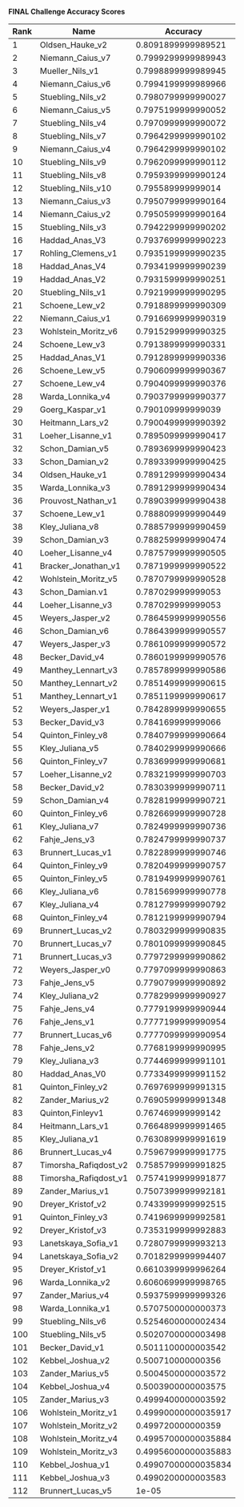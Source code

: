 **FINAL Challenge Accuracy Scores**



|Rank|Name|Accuracy|
|----|-----|---|
|1|Oldsen_Hauke_v2|0.8091899999989521|
|2|Niemann_Caius_v7|0.7999299999989943|
|3|Mueller_Nils_v1|0.7998899999989945|
|4|Niemann_Caius_v6|0.7994199999989966|
|5|Stuebling_Nils_v2|0.7980799999990027|
|6|Niemann_Caius_v5|0.7975199999990052|
|7|Stuebling_Nils_v4|0.7970999999990072|
|8|Stuebling_Nils_v7|0.7964299999990102|
|9|Niemann_Caius_v4|0.7964299999990102|
|10|Stuebling_Nils_v9|0.7962099999990112|
|11|Stuebling_Nils_v8|0.7959399999990124|
|12|Stuebling_Nils_v10|0.795589999999014|
|13|Niemann_Caius_v3|0.7950799999990164|
|14|Niemann_Caius_v2|0.7950599999990164|
|15|Stuebling_Nils_v3|0.7942299999990202|
|16|Haddad_Anas_V3|0.7937699999990223|
|17|Rohling_Clemens_v1|0.7935199999990235|
|18|Haddad_Anas_V4|0.7934199999990239|
|19|Haddad_Anas_V2|0.7931599999990251|
|20|Stuebling_Nils_v1|0.7921999999990295|
|21|Schoene_Lew_v2|0.7918899999990309|
|22|Niemann_Caius_v1|0.7916699999990319|
|23|Wohlstein_Moritz_v6|0.7915299999990325|
|24|Schoene_Lew_v3|0.7913899999990331|
|25|Haddad_Anas_V1|0.7912899999990336|
|26|Schoene_Lew_v5|0.7906099999990367|
|27|Schoene_Lew_v4|0.7904099999990376|
|28|Warda_Lonnika_v4|0.7903799999990377|
|29|Goerg_Kaspar_v1|0.790109999999039|
|30|Heitmann_Lars_v2|0.7900499999990392|
|31|Loeher_Lisanne_v1|0.7895099999990417|
|32|Schon_Damian_v5|0.7893699999990423|
|33|Schon_Damian_v2|0.7893399999990425|
|34|Oldsen_Hauke_v1|0.7891299999990434|
|35|Warda_Lonnika_v3|0.7891299999990434|
|36|Prouvost_Nathan_v1|0.7890399999990438|
|37|Schoene_Lew_v1|0.7888099999990449|
|38|Kley_Juliana_v8|0.7885799999990459|
|39|Schon_Damian_v3|0.7882599999990474|
|40|Loeher_Lisanne_v4|0.7875799999990505|
|41|Bracker_Jonathan_v1|0.7871999999990522|
|42|Wohlstein_Moritz_v5|0.7870799999990528|
|43|Schon_Damian.v1|0.787029999999053|
|44|Loeher_Lisanne_v3|0.787029999999053|
|45|Weyers_Jasper_v2|0.7864599999990556|
|46|Schon_Damian_v6|0.7864399999990557|
|47|Weyers_Jasper_v3|0.7861099999990572|
|48|Becker_David_v4|0.7860199999990576|
|49|Manthey_Lennart_v3|0.7857899999990586|
|50|Manthey_Lennart_v2|0.7851499999990615|
|51|Manthey_Lennart_v1|0.7851199999990617|
|52|Weyers_Jasper_v1|0.7842899999990655|
|53|Becker_David_v3|0.784169999999066|
|54|Quinton_Finley_v8|0.7840799999990664|
|55|Kley_Juliana_v5|0.7840299999990666|
|56|Quinton_Finley_v7|0.7836999999990681|
|57|Loeher_Lisanne_v2|0.7832199999990703|
|58|Becker_David_v2|0.7830399999990711|
|59|Schon_Damian_v4|0.7828199999990721|
|60|Quinton_Finley_v6|0.7826699999990728|
|61|Kley_Juliana_v7|0.7824999999990736|
|62|Fahje_Jens_v3|0.7824799999990737|
|63|Brunnert_Lucas_v1|0.7822899999990746|
|64|Quinton_Finley_v9|0.7820499999990757|
|65|Quinton_Finley_v5|0.7819499999990761|
|66|Kley_Juliana_v6|0.7815699999990778|
|67|Kley_Juliana_v4|0.7812799999990792|
|68|Quinton_Finley_v4|0.7812199999990794|
|69|Brunnert_Lucas_v2|0.7803299999990835|
|70|Brunnert_Lucas_v7|0.7801099999990845|
|71|Brunnert_Lucas_v3|0.7797299999990862|
|72|Weyers_Jasper_v0|0.7797099999990863|
|73|Fahje_Jens_v5|0.7790799999990892|
|74|Kley_Juliana_v2|0.7782999999990927|
|75|Fahje_Jens_v4|0.7779199999990944|
|76|Fahje_Jens_v1|0.7777199999990954|
|77|Brunnert_Lucas_v6|0.7777099999990954|
|78|Fahje_Jens_v2|0.7768199999990995|
|79|Kley_Juliana_v3|0.7744699999991101|
|80|Haddad_Anas_V0|0.7733499999991152|
|81|Quinton_Finley_v2|0.7697699999991315|
|82|Zander_Marius_v2|0.7690599999991348|
|83|Quinton,Finleyv1|0.767469999999142|
|84|Heitmann_Lars_v1|0.7664899999991465|
|85|Kley_Juliana_v1|0.7630899999991619|
|86|Brunnert_Lucas_v4|0.7596799999991775|
|87|Timorsha_Rafiqdost_v2|0.7585799999991825|
|88|Timorsha_Rafiqdost_v1|0.7574199999991877|
|89|Zander_Marius_v1|0.7507399999992181|
|90|Dreyer_Kristof_v2|0.7433999999992515|
|91|Quinton_Finley_v3|0.7419699999992581|
|92|Dreyer_Kristof_v3|0.7353199999992883|
|93|Lanetskaya_Sofia_v1|0.7280799999993213|
|94|Lanetskaya_Sofia_v2|0.7018299999994407|
|95|Dreyer_Kristof_v1|0.6610399999996264|
|96|Warda_Lonnika_v2|0.6060699999998765|
|97|Zander_Marius_v4|0.5937599999999326|
|98|Warda_Lonnika_v1|0.5707500000000373|
|99|Stuebling_Nils_v6|0.5254600000002434|
|100|Stuebling_Nils_v5|0.5020700000003498|
|101|Becker_David_v1|0.5011100000003542|
|102|Kebbel_Joshua_v2|0.500710000000356|
|103|Zander_Marius_v5|0.5004500000003572|
|104|Kebbel_Joshua_v4|0.5003900000003575|
|105|Zander_Marius_v3|0.4999400000003592|
|106|Wohlstein_Moritz_v1|0.49990000000035917|
|107|Wohlstein_Moritz_v2|0.499720000000359|
|108|Wohlstein_Moritz_v4|0.49957000000035884|
|109|Wohlstein_Moritz_v3|0.49956000000035883|
|110|Kebbel_Joshua_v1|0.49907000000035834|
|111|Kebbel_Joshua_v3|0.4990200000003583|
|112|Brunnert_Lucas_v5|1e-05|
